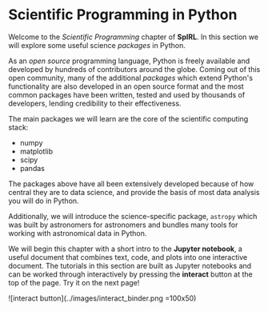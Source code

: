 # Scientific Programming in Python

Welcome to the *Scientific Programming* chapter of **SpIRL**. In this section we will explore some useful science *packages* in Python. 

As an *open source* programming language, Python is freely available and developed by hundreds of contributors around the globe. Coming out of this open community, many of the additional *packages* which extend Python's functionality are also developed in an open source format and the most common packages have been written, tested and used by thousands of developers, lending credibility to their effectiveness.

The main packages we will learn are the core of the scientific computing stack:

- numpy
- matplotlib
- scipy
- pandas

The packages above have all been extensively developed because of how central they are to data science, and provide the basis of most data analysis you will do in Python.

Additionally, we will introduce the science-specific package, `astropy` which was built by astronomers for astronomers and bundles many tools for working with astronomical data in Python.

We will begin this chapter with a short intro to the **Jupyter notebook**, a useful document that combines text, code, and plots into one interactive document. The tutorials in this section are built as Jupyter notebooks and can be worked through interactively by pressing the **interact** button at the top of the page. Try it on the next page!

![interact button](../images/interact_binder.png =100x50)
